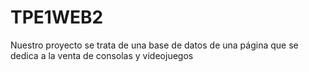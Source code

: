 # TPE1WEB2
Nuestro proyecto se trata de una base de datos de una página que se dedica a la venta de consolas y videojuegos
